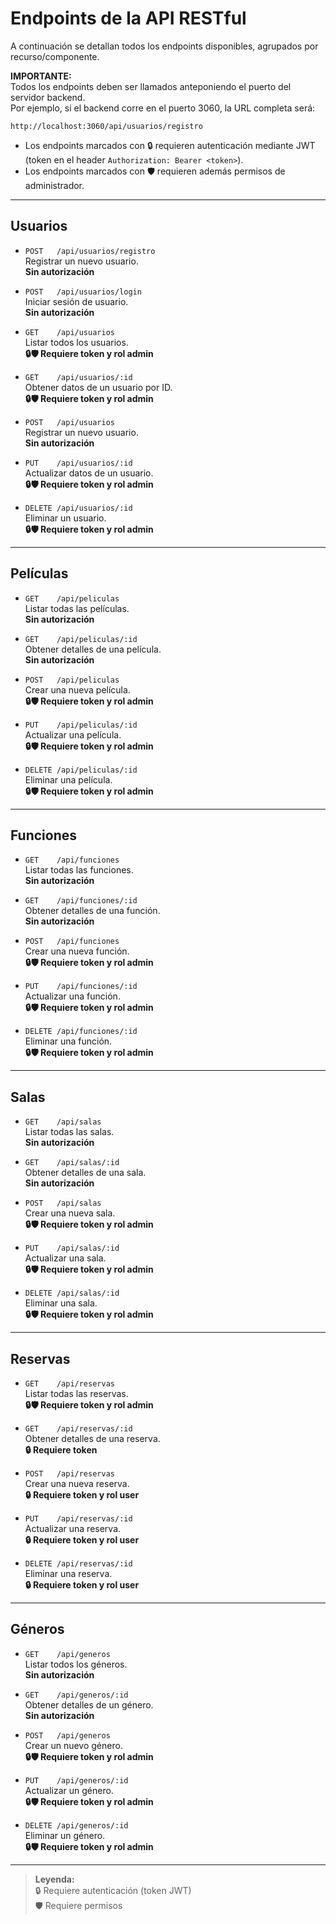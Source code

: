 # Endpoints de la API RESTful

A continuación se detallan todos los endpoints disponibles, agrupados por recurso/componente.  

**IMPORTANTE:**  
Todos los endpoints deben ser llamados anteponiendo el puerto del servidor backend.  
Por ejemplo, si el backend corre en el puerto 3060, la URL completa será:

```
http://localhost:3060/api/usuarios/registro
```

- Los endpoints marcados con 🔒 requieren autenticación mediante JWT (token en el header `Authorization: Bearer <token>`).
- Los endpoints marcados con 🛡️ requieren además permisos de administrador.

---

## Usuarios

- `POST   /api/usuarios/registro`  
  Registrar un nuevo usuario.  
  **Sin autorización**

- `POST   /api/usuarios/login`  
  Iniciar sesión de usuario.  
  **Sin autorización**

- `GET    /api/usuarios`  
  Listar todos los usuarios.  
  **🔒🛡️ Requiere token y rol admin**

- `GET    /api/usuarios/:id`  
  Obtener datos de un usuario por ID.  
  **🔒🛡️ Requiere token y rol admin**

- `POST   /api/usuarios`  
  Registrar un nuevo usuario.  
  **Sin autorización**

- `PUT    /api/usuarios/:id`  
  Actualizar datos de un usuario.  
  **🔒🛡️ Requiere token y rol admin**

- `DELETE /api/usuarios/:id`  
  Eliminar un usuario.  
  **🔒🛡️ Requiere token y rol admin**

---

## Películas

- `GET    /api/peliculas`  
  Listar todas las películas.  
  **Sin autorización**

- `GET    /api/peliculas/:id`  
  Obtener detalles de una película.  
  **Sin autorización**

- `POST   /api/peliculas`  
  Crear una nueva película.  
  **🔒🛡️ Requiere token y rol admin**

- `PUT    /api/peliculas/:id`  
  Actualizar una película.  
  **🔒🛡️ Requiere token y rol admin**

- `DELETE /api/peliculas/:id`  
  Eliminar una película.  
  **🔒🛡️ Requiere token y rol admin**

---

## Funciones

- `GET    /api/funciones`  
  Listar todas las funciones.  
  **Sin autorización**

- `GET    /api/funciones/:id`  
  Obtener detalles de una función.  
  **Sin autorización**

- `POST   /api/funciones`  
  Crear una nueva función.  
  **🔒🛡️ Requiere token y rol admin**

- `PUT    /api/funciones/:id`  
  Actualizar una función.  
  **🔒🛡️ Requiere token y rol admin**

- `DELETE /api/funciones/:id`  
  Eliminar una función.  
  **🔒🛡️ Requiere token y rol admin**

---

## Salas

- `GET    /api/salas`  
  Listar todas las salas.  
  **Sin autorización**

- `GET    /api/salas/:id`  
  Obtener detalles de una sala.  
  **Sin autorización**

- `POST   /api/salas`  
  Crear una nueva sala.  
  **🔒🛡️ Requiere token y rol admin**

- `PUT    /api/salas/:id`  
  Actualizar una sala.  
  **🔒🛡️ Requiere token y rol admin**

- `DELETE /api/salas/:id`  
  Eliminar una sala.  
  **🔒🛡️ Requiere token y rol admin**

---

## Reservas

- `GET    /api/reservas`  
  Listar todas las reservas.  
  **🔒🛡️ Requiere token y rol admin**

- `GET    /api/reservas/:id`  
  Obtener detalles de una reserva.  
  **🔒 Requiere token**

- `POST   /api/reservas`  
  Crear una nueva reserva.  
  **🔒 Requiere token y rol user**

- `PUT    /api/reservas/:id`  
  Actualizar una reserva.  
  **🔒 Requiere token y rol user**

- `DELETE /api/reservas/:id`  
  Eliminar una reserva.  
  **🔒 Requiere token y rol user**

---

## Géneros

- `GET    /api/generos`  
  Listar todos los géneros.  
  **Sin autorización**

- `GET    /api/generos/:id`  
  Obtener detalles de un género.  
  **Sin autorización**

- `POST   /api/generos`  
  Crear un nuevo género.  
  **🔒🛡️ Requiere token y rol admin**

- `PUT    /api/generos/:id`  
  Actualizar un género.  
  **🔒🛡️ Requiere token y rol admin**

- `DELETE /api/generos/:id`  
  Eliminar un género.  
  **🔒🛡️ Requiere token y rol admin**

---

> **Leyenda:**  
> 🔒 Requiere autenticación (token JWT)  
> 🛡️ Requiere permisos